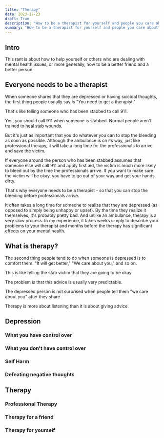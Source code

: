 ```yaml
---
title: "Therapy"
date: 2023-12-23
draft: True
description: "How to be a therapist for yourself and people you care about"
summary: "How to be a therapist for yourself and people you care about"
---
```


## Intro

This rant is about how to help yourself or others who are dealing with mental health issues, or more generally, how to be a better friend and a better person. 

## Everyone needs to be a therapist

When someone shares that they are depressed or having suicidal thoughts, the first thing people usually say is "You need to get a therapist." 

That's like telling someone who has been stabbed to call 911.

Yes, you should call 911 when someone is stabbed. Normal people aren't trained to heal stab wounds.

But it's just as important that you do whatever you can to stop the bleeding as soon as possible. Although the ambulance is on its way, just like professional therapy, it will take a long time for the professionals to arrive and save the victim.

If everyone around the person who has been stabbed assumes that someone else will call 911 and apply first aid, the victim is much more likely to bleed out by the time the professionals arrive. If you want to make sure the victim will be okay, you have to go out of your way and get your hands dirty.

That's why everyone needs to be a therapist - so that you can stop the bleeding before professionals arrive.

It often takes a long time for someone to realize that they are depressed (as opposed to simply being unhappy or upset). By the time they realize it themselves, it's probably pretty bad. And unlike an ambulance, therapy is a very slow process. In my experience, it takes weeks simply to describe your problems to your therapist and months before the therapy has significant effects on your mental health.

## What is therapy?

The second thing people tend to do when someone is depressed is to comfort them. "It will get better," "We care about you," and so on.

This is like telling the stab victim that they are going to be okay. 

The problem is that this advice is usually very predictable. 

The depressed person is not surprised when people tell them "we care about you" after they share 



Therapy is more about listening than it is about giving advice.



## Depression

### What you have control over


### What you don't have control over


### Self Harm


### Defeating negative thoughts



## Therapy


### Professional Therapy


### Therapy for a friend


### Therapy for yourself


